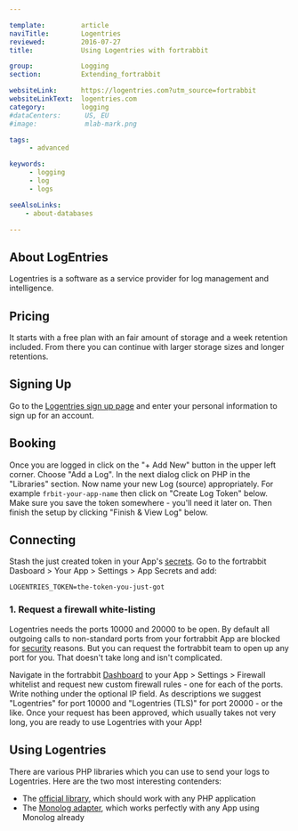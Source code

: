 ```yaml
---

template:         article
naviTitle:        Logentries
reviewed:         2016-07-27
title:            Using Logentries with fortrabbit

group:            Logging
section:          Extending_fortrabbit

websiteLink:      https://logentries.com?utm_source=fortrabbit
websiteLinkText:  logentries.com
category:         logging
#dataCenters:      US, EU
#image:            mlab-mark.png

tags:
     - advanced

keywords:
     - logging
     - log
     - logs

seeAlsoLinks:
    - about-databases

---
```



## About LogEntries

Logentries is a software as a service provider for log management and intelligence.


## Pricing

It starts with a free plan with an fair amount of storage and a week retention included. From there you can continue with larger storage sizes and longer retentions.


## Signing Up

Go to the [Logentries sign up page](https://logentries.com/get-started-now/?utm_referrer=https%3A%2F%2Fhelp.fortrabbit.com&utm_source=fortrabbit) and enter your personal information to sign up for an account.


## Booking

Once you are logged in click on the "+ Add New" button in the upper left corner. Choose "Add a Log". In the next dialog click on PHP in the "Libraries" section. Now name your new Log (source) appropriately. For example `frbit-your-app-name` then click on "Create Log Token" below. Make sure you save the token somewhere - you'll need it later on. Then finish the setup by clicking "Finish & View Log" below.

## Connecting

Stash the just created token in your App's [secrets](app-secrets). Go to the fortrabbit Dasboard > Your App > Settings > App Secrets and add:

```plain
LOGENTRIES_TOKEN=the-token-you-just-got
```

### 1. Request a firewall white-listing

Logentries needs the ports 10000 and 20000 to be open. By default all outgoing calls to non-standard ports from your fortrabbit App are blocked for [security](security) reasons. But you can request the fortrabbit team to open up any port for you. That doesn't take long and isn't complicated.

Navigate in the fortrabbit [Dashboard](dashboard) to your App > Settings > Firewall whitelist and request new custom firewall rules - one for each of the ports. Write nothing under the optional IP field. As descriptions we suggest "Logentries" for port 10000 and "Logentries (TLS)" for port 20000 - or the like. Once your request has been approved, which usually takes not very long, you are ready to use Logentries with your App!

## Using Logentries

There are various PHP libraries which you can use to send your logs to Logentries. Here are the two most interesting contenders:

* The [official library](https://github.com/logentries/le_php), which should work with any PHP application
* The [Monolog adapter](https://github.com/logentries/logentries-monolog-handler), which works perfectly with any App using Monolog already
